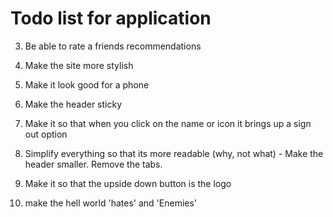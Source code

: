 # Todo list for application

3. Be able to rate a friends recommendations
4. Make the site more stylish
5. Make it look good for a phone
6. Make the header sticky
7. Make it so that when you click on the name or icon it brings up a sign out option
8. Simplify everything so that its more readable (why, not what) - Make the header smaller. Remove the tabs.

9. Make it so that the upside down button is the logo
10. make the hell world 'hates' and 'Enemies'
